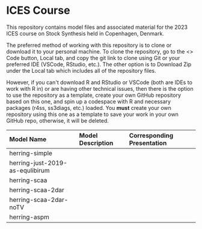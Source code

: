 # ICES Course

This repository contains model files and associated material for the 2023 ICES course on Stock Synthesis held in Copenhagen, Denmark. 

The preferred method of working with this repository is to clone or download it to your personal machine. To clone the repository, go to the <> Code button, Local tab, and copy the git link to clone using Git or your preferred IDE (VSCode, RStudio, etc.). The other option is to Download Zip under the Local tab which includes all of the repository files. 

However, if you can't download R and RStudio or VSCode (both are IDEs to work with R in) or are having other technical issues, then there is the option to use the repository as a template, create your own GitHub repository based on this one, and spin up a codespace with R and necessary packages (r4ss, ss3diags, etc.) loaded. You **must** create your own repository using this one as a template to save your work in your own GitHub repo, otherwise, it will be deleted.

| Model Name | Model Description | Corresponding Presentation |
| :--- | :--- | :--- | 
| herring-simple |  |  |
| herring-just-2019-as-equlibirum |  |  |
| herring-scaa |  |  |
| herring-scaa-2dar |  |  |
| herring-scaa-2dar-noTV |  |  |
| herring-aspm |  |  |
